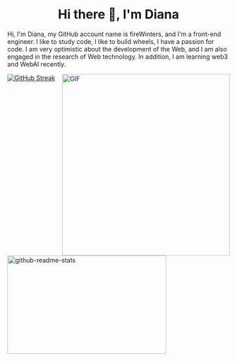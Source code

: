 <h1 align="center">Hi there 👋, I'm Diana</h1>

Hi, I'm Diana, my GitHub account name is fireWinters, and I'm a front-end engineer. I like to study code, I like to build wheels, I have a passion for code. I am very optimistic about the development of the Web, and I am also engaged in the research of Web technology. In addition, I am learning web3 and WebAI recently.

<!--
**fireWinters/fireWinters** is a ✨ _special_ ✨ repository because its `README.md` (this file) appears on your GitHub profile.

Here are some ideas to get you started:

[![GitHub Streak](https://streak-stats.demolab.com?user=fireWinters&theme=react&hide_border=true&date_format=M%20j%5B%2C%20Y%5D&card_width=360)](https://git.io/streak-stats)
- 🔭 I’m currently working on ...
- 🌱 I’m currently learning ...
- 👯 I’m looking to collaborate on ...
- 🤔 I’m looking for help with ...
- 💬 Ask me about ...
- 📫 How to reach me: ...
- 😄 Pronouns: ...
- ⚡ Fun fact: ...
![Anurag's GitHub stats](https://github-readme-stats.vercel.app/api?username=fireWinters&show_icons=true&theme=react&card_width=360&card_height=222)
![love code](https://media4.giphy.com/media/v1.Y2lkPTc5MGI3NjExamw5MXMzMDhuZzJpZ3Uwc3NhYXU3ZHRzY2dtOHo5eWRyYnM4eTVyZCZlcD12MV9pbnRlcm5hbF9naWZfYnlfaWQmY3Q9Zw/c76IJLufpNwSULPk77/giphy.webp)
-->
<a href="https://git.io/streak-stats"><img src="https://streak-stats.demolab.com?user=fireWinters&theme=react&hide_border=true&date_format=M%20j%5B%2C%20Y%5D&card_width=360&card_height=222" alt="GitHub Streak" /></a>
<a><img align="right" alt="GIF" src="https://media4.giphy.com/media/v1.Y2lkPTc5MGI3NjExamw5MXMzMDhuZzJpZ3Uwc3NhYXU3ZHRzY2dtOHo5eWRyYnM4eTVyZCZlcD12MV9pbnRlcm5hbF9naWZfYnlfaWQmY3Q9Zw/c76IJLufpNwSULPk77/giphy.webp" width="380" height="410" /></a>
<a  href="https://git.io/streak-stats"><img src="https://github-readme-stats.vercel.app/api?username=fireWinters&show_icons=true&count_private=true&hide=issues,contribs&theme=react&card_width=360&card_height=222" alt="github-readme-stats" width="360" height="222" /></a>







